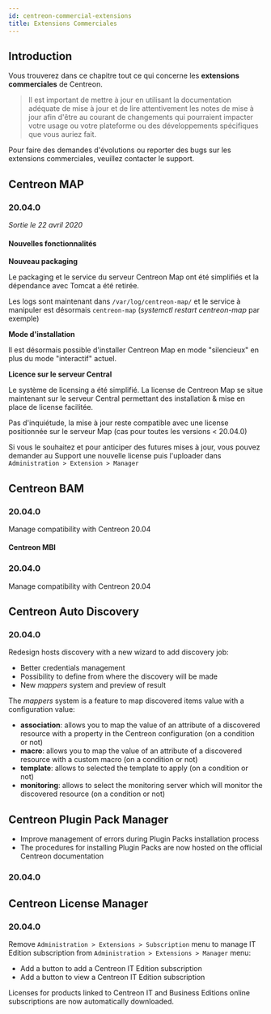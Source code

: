 ```yaml
---
id: centreon-commercial-extensions
title: Extensions Commerciales
---
```


## Introduction

Vous trouverez dans ce chapitre tout ce qui concerne les **extensions
commerciales** de Centreon.

> Il est important de mettre à jour en utilisant la documentation adéquate de
> mise à jour et de lire attentivement les notes de mise à jour afin d'être au
> courant de changements qui pourraient impacter votre usage ou votre plateforme
> ou des développements spécifiques que vous auriez fait.

Pour faire des demandes d'évolutions ou reporter des bugs sur les extensions
commerciales, veuillez contacter le support.

## Centreon MAP

### 20.04.0

*Sortie le 22 avril 2020*

#### Nouvelles fonctionnalités

**Nouveau packaging**

Le packaging et le service du serveur Centreon Map ont été simplifiés et la
dépendance avec Tomcat a été retirée.

Les logs sont maintenant dans `/var/log/centreon-map/` et le service à manipuler
est désormais `centreon-map` (*systemctl restart centreon-map* par exemple)

**Mode d'installation**

Il est désormais possible d'installer Centreon Map en mode "silencieux" en plus
du mode "interactif" actuel.

**Licence sur le serveur Central**

Le système de licensing a été simplifié. La license de Centreon Map se situe
maintenant sur le serveur Central permettant des installation & mise en place de
license facilitée.

Pas d'inquiétude, la mise à jour reste compatible avec une license positionnée
sur le serveur Map (cas pour toutes les versions \< 20.04.0)

Si vous le souhaitez et pour anticiper des futures mises à jour, vous pouvez
demander au Support une nouvelle license puis l'uploader dans `Administration >
Extension > Manager`

## Centreon BAM

### 20.04.0

Manage compatibility with Centreon 20.04

#### Centreon MBI

### 20.04.0

Manage compatibility with Centreon 20.04

## Centreon Auto Discovery

### 20.04.0

Redesign hosts discovery with a new wizard to add discovery job:

  - Better credentials management
  - Possibility to define from where the discovery will be made
  - New *mappers* system and preview of result

The *mappers* system is a feature to map discovered items value with a
configuration value:

  - **association**: allows you to map the value of an attribute of a discovered
    resource with a property in the Centreon configuration (on a condition or
    not)
  - **macro**: allows you to map the value of an attribute of a discovered
    resource with a custom macro (on a condition or not)
  - **template**: allows to selected the template to apply (on a condition or
    not)
  - **monitoring**: allows to select the monitoring server which will monitor
    the discovered resource (on a condition or not)

## Centreon Plugin Pack Manager

  - Improve management of errors during Plugin Packs installation process
  - The procedures for installing Plugin Packs are now hosted on the official
    Centreon documentation

### 20.04.0

## Centreon License Manager

### 20.04.0

Remove `Administration > Extensions > Subscription` menu to manage IT Edition
subscription from `Administration > Extensions > Manager` menu:

  - Add a button to add a Centreon IT Edition subscription
  - Add a button to view a Centreon IT Edition subscription

Licenses for products linked to Centreon IT and Business Editions online
subscriptions are now automatically downloaded.
